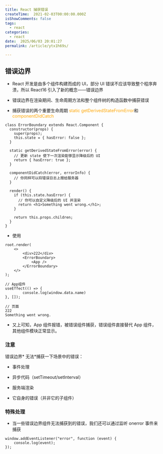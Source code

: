 ```yaml
---
title: React 捕获错误
createTime:  2021-02-03T00:00:00.000Z
isShowComments: false
tags:
  - react
categories:
  - react
date:  2025/06/03 20:01:27
permalink: /article/ytx1h69s/

---
```


## 错误边界

-   React 开发是由多个组件构建而成的 UI，部分 UI 错误不应该导致整个程序奔溃，所以 React16 引入了新的概念——错误边界

-   错误边界在渲染期间、生命周期方法和整个组件树的构造函数中捕获错误

-   捕获错误的两个重要生命周期<font color="orange"> static getDerivedStateFromError</font>和<font color="orange"> componentDidCatch </font>

```
class ErrorBoundary extends React.Component {
  constructor(props) {
    super(props);
    this.state = { hasError: false };
  }

  static getDerivedStateFromError(error) {
    // 更新 state 使下一次渲染能够显示降级后的 UI
    return { hasError: true };
  }

  componentDidCatch(error, errorInfo) {
    // 你同样可以将错误日志上报给服务器
  }

  render() {
    if (this.state.hasError) {
      // 你可以自定义降级后的 UI 并渲染
      return <h1>Something went wrong.</h1>;
    }

    return this.props.children;
  }
}
```

-   使用

```
root.render(
	<>
		<div>222</div>
		<ErrorBoundary>
			<App />
		</ErrorBoundary>
	</>
);

// App组件
useEffect(() => {
		console.log(window.data.name)
}, []);

// 页面
222
Something went wrong.
```

-   又上可知，App 组件报错，被错误组件捕获，错误组件直接替代 App 组件，其他组件模块正常显示。

### 注意

错误边界\* 无法\*捕获一下场景中的错误：

-   事件处理

-   异步代码（setTimeout/setInterval）

-   服务端渲染

-   它自身的错误（并非它的子组件）

### 特殊处理

-   当一些错误边界组件无法捕获到的错误，我们还可以通过监听 onerror 事件来捕获

```
window.addEventListener("error", function (event) {
    console.log(event);
});
```

